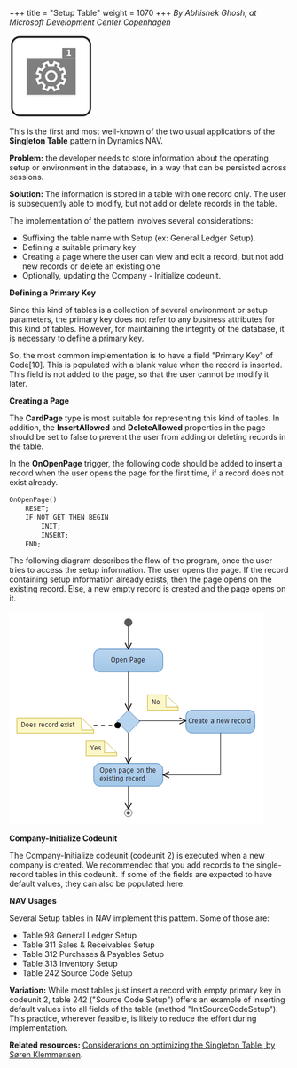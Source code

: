 +++
title = "Setup Table"
weight = 1070
+++
_By Abhishek Ghosh, at Microsoft Development Center Copenhagen_

[![ ][image0]][anchor0]

This is the first and most well-known of the two usual applications of the **Singleton Table** pattern in Dynamics NAV.

**Problem:** the developer needs to store information about the operating setup or environment in the database, in a way that can be persisted across sessions.

**Solution:** The information is stored in a table with one record only. The user is subsequently able to modify, but not add or delete records in the table.

The implementation of the pattern involves several considerations:

* Suffixing the table name with Setup (ex: General Ledger Setup).
* Defining a suitable primary key
* Creating a page where the user can view and edit a record, but not add new records or delete an existing one
* Optionally, updating the Company - Initialize codeunit.

**Defining a Primary Key**

Since this kind of tables is a collection of several environment or setup parameters, the primary key does not refer to any business attributes for this kind of tables. However, for maintaining the integrity of the database, it is necessary to define a primary key.

So, the most common implementation is to have a field "Primary Key" of Code[10]. This is populated with a blank value when the record is inserted. This field is not added to the page, so that the user cannot be modify it later.

**Creating a Page**

The **CardPage** type is most suitable for representing this kind of tables. In addition, the **InsertAllowed** and **DeleteAllowed** properties in the page should be set to false to prevent the user from adding or deleting records in the table.

In the **OnOpenPage** trigger, the following code should be added to insert a record when the user opens the page for the first time, if a record does not exist already.

```al
OnOpenPage()
    RESET;
    IF NOT GET THEN BEGIN
        INIT;
        INSERT;
    END;
```

The following diagram describes the flow of the program, once the user tries to access the setup information. The user opens the page. If the record containing setup information already exists, then the page opens on the existing record. Else, a new empty record is created and the page opens on it.

[![ ][image1]][anchor1]

**Company-Initialize Codeunit**

The Company-Initialize codeunit (codeunit 2) is executed when a new company is created. We recommended that you add records to the single-record tables in this codeunit. If some of the fields are expected to have default values, they can also be populated here.

**NAV Usages**

Several Setup tables in NAV implement this pattern. Some of those are:

* Table 98 General Ledger Setup
* Table 311 Sales & Receivables Setup
* Table 312 Purchases & Payables Setup
* Table 313 Inventory Setup
* Table 242 Source Code Setup

**Variation:** While most tables just insert a record with empty primary key in codeunit 2, table 242 ("Source Code Setup") offers an example of inserting default values into all fields of the table (method "InitSourceCodeSetup"). This practice, wherever feasible, is likely to reduce the effort during implementation.

**Related resources:** [Considerations on optimizing the Singleton Table, by Søren Klemmensen][anchor2].



[anchor0]: Setup-Table.png
[anchor1]: 6675.NAVSetupTablePattern2.png
[anchor2]: http://www.klemmensen.ca/Blog/Post/35/Initialize-Setup-Tables


[image0]: Setup-Table.png
[image1]: 6675.NAVSetupTablePattern2.png
